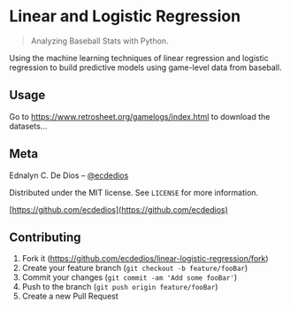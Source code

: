 # Linear and Logistic Regression
> Analyzing Baseball Stats with Python.

Using the machine learning techniques of linear regression and logistic regression to build predictive models using game-level data from baseball.


## Usage

Go to https://www.retrosheet.org/gamelogs/index.html to download the datasets...


## Meta

Ednalyn C. De Dios – [@ecdedios](https://twitter.com/ecdedios)

Distributed under the MIT license. See ``LICENSE`` for more information.

[https://github.com/ecdedios](https://github.com/ecdedios)

## Contributing

1. Fork it (<https://github.com/ecdedios/linear-logistic-regression/fork>)
2. Create your feature branch (`git checkout -b feature/fooBar`)
3. Commit your changes (`git commit -am 'Add some fooBar'`)
4. Push to the branch (`git push origin feature/fooBar`)
5. Create a new Pull Request